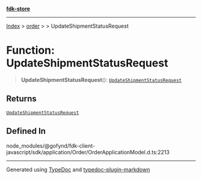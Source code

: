 [**fdk-store**](../../../README.md)
***

[Index](../../../API.md) > [order](../../README.md) > [<internal>](../README.md) > UpdateShipmentStatusRequest

# Function: UpdateShipmentStatusRequest

> **UpdateShipmentStatusRequest**(): [`UpdateShipmentStatusRequest`](../type-aliases/type-alias.UpdateShipmentStatusRequest.md)

## Returns

[`UpdateShipmentStatusRequest`](../type-aliases/type-alias.UpdateShipmentStatusRequest.md)

## Defined In

node\_modules/@gofynd/fdk-client-javascript/sdk/application/Order/OrderApplicationModel.d.ts:2213

***
Generated using [TypeDoc](https://typedoc.org/) and [typedoc-plugin-markdown](https://www.npmjs.com/package/typedoc-plugin-markdown)
